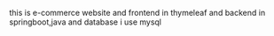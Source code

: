 this is e-commerce website and frontend in thymeleaf and backend in springboot,java and database i use mysql
